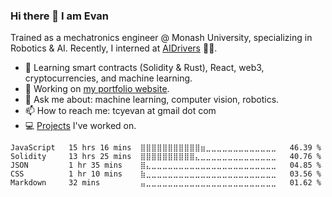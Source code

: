 ### Hi there 👋 I am Evan

Trained as a mechatronics engineer @ Monash University, specializing in Robotics & AI. Recently, I interned at [AIDrivers](https://www.aidrivers.ai/) 🧠🚚.

- 🌱 Learning smart contracts (Solidity & Rust), React, web3, cryptocurrencies, and machine learning.
- 🔭 Working on [my portfolio website](https://evantancy.github.io/).
- 💬 Ask me about: machine learning, computer vision, robotics.
- 📫 How to reach me: tcyevan at gmail dot com
- 💻 [Projects](https://evantancy.github.io/projects) I've worked on.

<!--START_SECTION:waka-->
```text
JavaScript   15 hrs 16 mins  ⣿⣿⣿⣿⣿⣿⣿⣿⣿⣿⣿⣶⣀⣀⣀⣀⣀⣀⣀⣀⣀⣀⣀⣀⣀   46.39 % 
Solidity     13 hrs 25 mins  ⣿⣿⣿⣿⣿⣿⣿⣿⣿⣿⣄⣀⣀⣀⣀⣀⣀⣀⣀⣀⣀⣀⣀⣀⣀   40.76 % 
JSON         1 hr 35 mins    ⣿⣄⣀⣀⣀⣀⣀⣀⣀⣀⣀⣀⣀⣀⣀⣀⣀⣀⣀⣀⣀⣀⣀⣀⣀   04.85 % 
CSS          1 hr 10 mins    ⣷⣀⣀⣀⣀⣀⣀⣀⣀⣀⣀⣀⣀⣀⣀⣀⣀⣀⣀⣀⣀⣀⣀⣀⣀   03.56 % 
Markdown     32 mins         ⣤⣀⣀⣀⣀⣀⣀⣀⣀⣀⣀⣀⣀⣀⣀⣀⣀⣀⣀⣀⣀⣀⣀⣀⣀   01.62 % 
```
<!--END_SECTION:waka-->

<!--
**evan-tan/evan-tan** is a ✨ _special_ ✨ repository because its `README.md` (this file) appears on your GitHub profile.

Here are some ideas to get you started:
- 👯 I’m looking to collaborate on ...
- 🤔 I’m looking for help with ...
- 😄 Pronouns: ...
- ⚡ Fun fact: ...
-->
